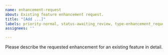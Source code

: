 ```yaml
---
name: enhancement-request
about: Existing feature enhancement request.
title: "[Add ...]"
labels: priority-normal, status-awaiting_review, type-enhancement_request
assignees: ''

---
```


Please describe the requested enhancement for an existing feature in detail.
